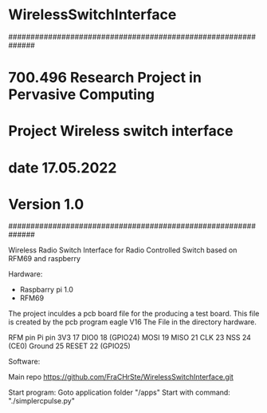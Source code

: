 # WirelessSwitchInterface

##############################################################
# 700.496	Research Project in Pervasive Computing
# Project	Wireless switch interface
# date		17.05.2022
# Version	1.0
##############################################################

Wireless Radio Switch Interface for Radio Controlled Switch based on RFM69 and raspberry 

Hardware: 
- Raspbarry pi 1.0
- RFM69 

The project inculdes a pcb board file for the producing a test board. This file is created by the pcb program eagle V16
The File in the directory hardware. 

RFM pin	Pi pin
3V3	    17
DIO0	  18 (GPIO24)
MOSI	  19
MISO	  21
CLK	    23
NSS	    24 (CE0)
Ground	25
RESET	  22 (GPIO25)



Software: 

Main repo
https://github.com/FraCHrSte/WirelessSwitchInterface.git





Start program: 
Goto  application folder "/apps"
Start with command: "./simplercpulse.py"
